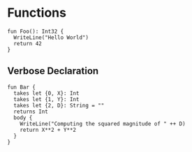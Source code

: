 # Functions

```
fun Foo(): Int32 {
  WriteLine("Hello World")
  return 42
}
```

## Verbose Declaration

```
fun Bar {
  takes let {0, X}: Int
  takes let {1, Y}: Int
  takes let {2, D}: String = ""
  returns Int
  body {
    WriteLine("Computing the squared magnitude of " ++ D)
    return X**2 + Y**2
  }
}
```

